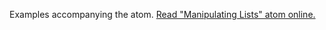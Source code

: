

Examples accompanying the atom.
[Read "Manipulating Lists" atom online.](https://stepik.org/lesson/107893/step/1)
